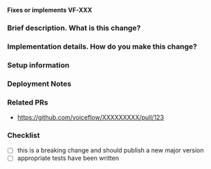 <!-- You can erase any parts of this template not applicable to your Pull Request. -->

**Fixes or implements VF-XXX**

### Brief description. What is this change?

<!-- Build up some context for your teammates on the changes made here and potential tradeoffs made and/or highlight any topics for discussion -->

### Implementation details. How do you make this change?

<!-- Explain the way/approach you follow to make this change more deeply in order to help your teammates to understand much easier this change -->

### Setup information

<!-- Notes regarding local environment. These should note any new configurations, new environment variables, etc. -->


### Deployment Notes

<!-- Notes regarding deployment the contained body of work. These should note any db migrations, etc. -->

### Related PRs

<!-- List related PRs against other branches -->

- https://github.com/voiceflow/XXXXXXXXX/pull/123

### Checklist

- [ ] this is a breaking change and should publish a new major version
- [ ] appropriate tests have been written
